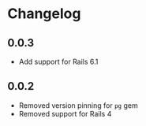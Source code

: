 # Changelog

## 0.0.3

- Add support for Rails 6.1

## 0.0.2

- Removed version pinning for `pg` gem
- Removed support for Rails 4
